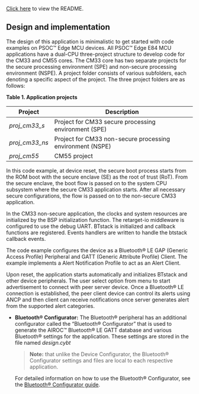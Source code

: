 [Click here](../README.md) to view the README.

## Design and implementation

The design of this application is minimalistic to get started with code examples on PSOC&trade; Edge MCU devices. All PSOC&trade; Edge E84 MCU applications have a dual-CPU three-project structure to develop code for the CM33 and CM55 cores. The CM33 core has two separate projects for the secure processing environment (SPE) and non-secure processing environment (NSPE). A project folder consists of various subfolders, each denoting a specific aspect of the project. The three project folders are as follows:

**Table 1. Application projects**

Project | Description
--------|------------------------
*proj_cm33_s* | Project for CM33 secure processing environment (SPE)
*proj_cm33_ns* | Project for CM33 non-secure processing environment (NSPE)
*proj_cm55* | CM55 project

In this code example, at device reset, the secure boot process starts from the ROM boot with the secure enclave (SE) as the root of trust (RoT). From the secure enclave, the boot flow is passed on to the system CPU subsystem where the secure CM33 application starts. After all necessary secure configurations, the flow is passed on to the non-secure CM33 application. 

In the CM33 non-secure application, the clocks and system resources are initialized by the BSP initialization function. The retarget-io middleware is configured to use the debug UART. BTstack is initialized and callback functions are registered. Events handlers are written to handle the btstack callback events.

The code example configures the device as a Bluetooth&reg; LE GAP (Generic Access Profile) Peripheral and GATT (Generic Attribute Profile) Client. The example implements a Alert Notification Profile to act as an Alert Client.

Upon reset, the application starts automatically and initializes BTstack and other device peripherals. The user select option from menu to start advertisement to connect with peer server device. Once a Bluetooth&reg; LE connection is established, the peer client device can control its alerts using ANCP and then client can receive notifications once server generates alert from the supported alert categories.

- **Bluetooth&reg; Configurator:** The Bluetooth&reg; peripheral has an additional configurator called the “Bluetooth&reg; Configurator” that is used to generate the AIROC&trade; Bluetooth&reg; LE GATT database and various Bluetooth&reg; settings for the application. These settings are stored in the file named *design.cybt*

   > **Note:** that unlike the Device Configurator, the Bluetooth&reg; Configurator settings and files are local to each respective application.

   For detailed information on how to use the Bluetooth&reg; Configurator, see the [Bluetooth&reg; Configurator guide](https://www.infineon.com/dgdl/Infineon-ModusToolbox_Bluetooth_Configurator_Guide_3-UserManual-v01_00-EN.pdf?fileId=8ac78c8c7d718a49017d99aaf5b231be).

